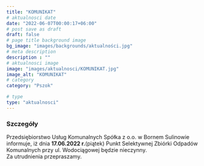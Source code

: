 ```yaml
---
title: "KOMUNIKAT"
# aktualnosci date
date: "2022-06-07T00:00:17+06:00"
# post save as draft
draft: false
# page title background image
bg_image: "images/backgrounds/aktualności.jpg"
# meta description
description : ""
# aktualnosci image
image: "images/aktualnosci/KOMUNIKAT.jpg"
image_alt: "KOMUNIKAT"
# category
category: "Pszok"

# type
type: "aktualnosci"
---
```


### Szczegóły

Przedsiębiorstwo Usług Komunalnych Spółka z o.o. w Bornem Sulinowie informuje, iż dnia **17.06.2022 r.**(piątek) 
Punkt Selektywnej Zbiórki Odpadów Komunalnych przy ul. Wodociągowej będzie nieczynny.  
Za utrudnienia przepraszamy.

